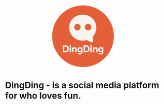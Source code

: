<p align="center">
  <img src="./ding-ding.png" alt="Naeem Sarker" width="200" style="border-radius: 50%; ">
</p>

# DingDing - is a social media platform for who loves fun.
